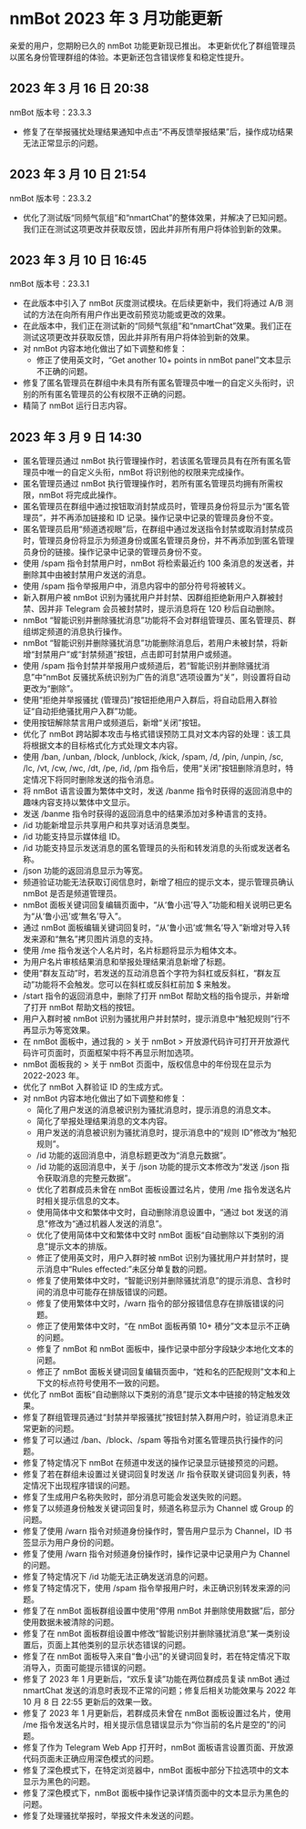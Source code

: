 # nmBot 2023 年 3 月功能更新

亲爱的用户，您期盼已久的 nmBot 功能更新现已推出。
本更新优化了群组管理员以匿名身份管理群组的体验。本更新还包含错误修复和稳定性提升。

## 2023 年 3 月 16 日 20:38
nmBot 版本号：23.3.3

- 修复了在举报骚扰处理结果通知中点击“不再反馈举报结果”后，操作成功结果无法正常显示的问题。

## 2023 年 3 月 10 日 21:54
nmBot 版本号：23.3.2

- 优化了测试版“同频气氛组”和“nmartChat”的整体效果，并解决了已知问题。我们正在测试这项更改并获取反馈，因此并非所有用户将体验到新的效果。

## 2023 年 3 月 10 日 16:45
nmBot 版本号：23.3.1

- 在此版本中引入了 nmBot 灰度测试模块。在后续更新中，我们将通过 A/B 测试的方法在向所有用户作出更改前预览功能或更改的效果。
- 在此版本中，我们正在测试新的“同频气氛组”和“nmartChat”效果。我们正在测试这项更改并获取反馈，因此并非所有用户将体验到新的效果。
- 对 nmBot 内容本地化做出了如下调整和修复：
    - 修正了使用英文时，“Get another 10+ points in nmBot panel”文本显示不正确的问题。
- 修复了匿名管理员在群组中未具有所有匿名管理员中唯一的自定义头衔时，识别的所有匿名管理员的公有权限不正确的问题。
- 精简了 nmBot 运行日志内容。

## 2023 年 3 月 9 日 14:30
- 匿名管理员通过 nmBot 执行管理操作时，若该匿名管理员具有在所有匿名管理员中唯一的自定义头衔，nmBot 将识别他的权限来完成操作。
- 匿名管理员通过 nmBot 执行管理操作时，若所有匿名管理员均拥有所需权限，nmBot 将完成此操作。
- 匿名管理员在群组中通过按钮取消封禁成员时，管理员身份将显示为“匿名管理员”，并不再添加链接和 ID 记录。操作记录中记录的管理员身份不变。
- 匿名管理员启用“频道透视眼”后，在群组中通过发送指令封禁或取消封禁成员时，管理员身份将显示为频道身份或匿名管理员身份，并不再添加到匿名管理员身份的链接。操作记录中记录的管理员身份不变。
- 使用 /spam 指令封禁用户时，nmBot 将检索最近约 100 条消息的发送者，并删除其中由被封禁用户发送的消息。
- 使用 /spam 指令举报用户中，消息内容中的部分符号将被转义。
- 新入群用户被 nmBot 识别为骚扰用户并封禁、因群组拒绝新用户入群被封禁、因并非 Telegram 会员被封禁时，提示消息将在 120 秒后自动删除。
- nmBot “智能识别并删除骚扰消息”功能将不会对群组管理员、匿名管理员、群组绑定频道的消息执行操作。
- nmBot “智能识别并删除骚扰消息”功能删除消息后，若用户未被封禁，将新增“封禁用户”或“封禁频道”按钮，点击即可封禁用户或频道。
- 使用 /spam 指令封禁并举报用户或频道后，若“智能识别并删除骚扰消息”中“nmBot 反骚扰系统识别为广告的消息”选项设置为“关”，则设置将自动更改为“删除”。
- 使用“拒绝并举报骚扰 (管理员)”按钮拒绝用户入群后，将自动启用入群验证“自动拒绝骚扰用户入群”功能。
- 使用按钮解除禁言用户或频道后，新增“关闭”按钮。
- 优化了 nmBot 跨站脚本攻击与格式错误预防工具对文本内容的处理：该工具将根据文本的目标格式化方式处理文本内容。
- 使用 /ban, /unban, /block, /unblock, /kick, /spam, /d, /pin, /unpin, /sc, /lc, /vt, /cw, /wc, /dt, /pe, /id, /pm 指令后，使用“关闭”按钮删除消息时，特定情况下将同时删除发送的指令消息。
- 将 nmBot 语言设置为繁体中文时，发送 /banme 指令时获得的返回消息中的趣味内容支持以繁体中文显示。
- 发送 /banme 指令时获得的返回消息中的结果添加对多种语言的支持。
- /id 功能新增显示共享用户和共享对话消息类型。
- /id 功能支持显示媒体组 ID。
- /id 功能支持显示发送消息的匿名管理员的头衔和转发消息的头衔或发送者名称。
- /json 功能的返回消息显示为等宽。
- 频道验证功能无法获取订阅信息时，新增了相应的提示文本，提示管理员确认 nmBot 是否是频道管理员。
- nmBot 面板关键词回复编辑页面中，“从‘鲁小迅’导入”功能和相关说明已更名为“从‘鲁小迅’或‘無名’导入”。
- 通过 nmBot 面板编辑关键词回复时，“从‘鲁小迅’或‘無名’导入”新增对导入转发来源和“無名”拷贝图片消息的支持。
- 使用 /me 指令发送个人名片时，名片标题将显示为粗体文本。
- 为用户名片审核结果消息和举报处理结果消息新增了标题。
- 使用“群友互动”时，若发送的互动消息首个字符为斜杠或反斜杠，“群友互动”功能将不会触发。您可以在斜杠或反斜杠前加 $ 来触发。
- /start 指令的返回消息中，删除了打开 nmBot 帮助文档的指令提示，并新增了打开 nmBot 帮助文档的按钮。
- 用户入群时被 nmBot 识别为骚扰用户并封禁时，提示消息中“触犯规则”行不再显示为等宽效果。
- 在 nmBot 面板中，通过我的 > 关于 nmBot > 开放源代码许可打开开放源代码许可页面时，页面框架中将不再显示附加选项。
- nmBot 面板我的 > 关于 nmBot 页面中，版权信息中的年份现在显示为 2022-2023 年。
- 优化了 nmBot 入群验证 ID 的生成方式。
- 对 nmBot 内容本地化做出了如下调整和修复：
    - 简化了用户发送的消息被识别为骚扰消息时，提示消息的消息文本。
    - 简化了举报处理结果消息的文本内容。
    - 用户发送的消息被识别为骚扰消息时，提示消息中的“规则 ID”修改为“触犯规则”。
    - /id 功能的返回消息中，消息标题更改为“消息元数据”。
    - /id 功能的返回消息中，关于 /json 功能的提示文本修改为“发送 /json 指令获取消息的完整元数据”。
    - 优化了若群成员未曾在 nmBot 面板设置过名片，使用 /me 指令发送名片时相关提示信息的文本。
    - 使用简体中文和繁体中文时，自动删除消息设置中，“通过 bot 发送的消息”修改为“通过机器人发送的消息”。
    - 优化了使用简体中文和繁体中文时 nmBot 面板“自动删除以下类别的消息”提示文本的排版。
    - 修正了使用英文时，用户入群时被 nmBot 识别为骚扰用户并封禁时，提示消息中“Rules effected:”未区分单复数的问题。
    - 修复了使用繁体中文时，“智能识别并删除骚扰消息”的提示消息、含秒时间的消息中可能存在排版错误的问题。
    - 修复了使用繁体中文时，/warn 指令的部分报错信息存在排版错误的问题。
    - 修正了使用繁体中文时，“在 nmBot 面板再領 10+ 積分”文本显示不正确的问题。
    - 修复了 nmBot 和 nmBot 面板中，操作记录中部分字段缺少本地化文本的问题。
    - 修正了 nmBot 面板关键词回复编辑页面中，“姓和名的匹配规则”文本和上下文的标点符号使用不一致的问题。
- 优化了 nmBot 面板“自动删除以下类别的消息”提示文本中链接的特定触发效果。
- 修复了群组管理员通过“封禁并举报骚扰”按钮封禁入群用户时，验证消息未正常更新的问题。
- 修复了可以通过 /ban、/block、/spam 等指令对匿名管理员执行操作的问题。
- 修复了特定情况下 nmBot 在频道中发送的操作记录显示链接预览的问题。
- 修复了若在群组未设置过关键词回复时发送 /lr 指令获取关键词回复列表，特定情况下出现程序错误的问题。
- 修复了生成用户名称失败时，部分消息可能会发送失败的问题。
- 修复了以频道身份触发关键词回复时，频道名称显示为 Channel 或 Group 的问题。
- 修复了使用 /warn 指令对频道身份操作时，警告用户显示为 Channel，ID 书签显示为用户身份的问题。
- 修复了使用 /warn 指令对频道身份操作时，操作记录中记录用户为 Channel 的问题。
- 修复了特定情况下 /id 功能无法正确发送消息的问题。
- 修复了特定情况下，使用 /spam 指令举报用户时，未正确识别转发来源的问题。
- 修复了在 nmBot 面板群组设置中使用“停用 nmBot 并删除使用数据”后，部分使用数据未被清除的问题。
- 修复了在 nmBot 面板群组设置中修改“智能识别并删除骚扰消息”某一类别设置后，页面上其他类别的显示状态错误的问题。
- 修复了在 nmBot 面板导入来自“鲁小迅”的关键词回复时，若在特定情况下取消导入，页面可能提示错误的问题。
- 修复了 2023 年 1 月更新后，“欢乐复读”功能在两位群成员复读 nmBot 通过 nmartChat 发送的消息时表现不正常的问题；修复后相关功能效果与 2022 年 10 月 8 日 22:55 更新后的效果一致。
- 修复了 2023 年 1 月更新后，若群成员未曾在 nmBot 面板设置过名片，使用 /me 指令发送名片时，相关提示信息错误显示为“你当前的名片是空的”的问题。
- 修复了作为 Telegram Web App 打开时，nmBot 面板语言设置页面、开放源代码页面未正确应用深色模式的问题。
- 修复了深色模式下，在特定浏览器中，nmBot 面板中部分下拉选项中的文本显示为黑色的问题。
- 修复了深色模式下，nmBot 面板中操作记录详情页面中的文本显示为黑色的问题。
- 修复了处理骚扰举报时，举报文件未发送的问题。